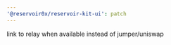 ```yaml
---
'@reservoir0x/reservoir-kit-ui': patch
---
```


link to relay when available instead of jumper/uniswap

